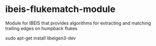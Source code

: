 # ibeis-flukematch-module
Module for IBEIS that provides algorithms for extracting and matching trailing edges on humpback flukes


sudo apt-get install libeigen3-dev
